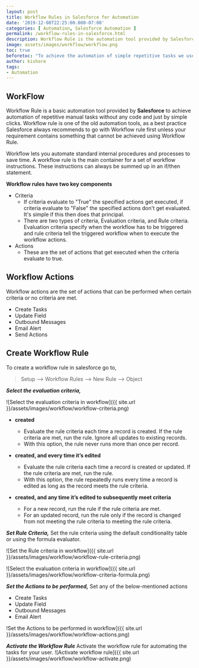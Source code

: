 ```yaml
---
layout: post
title: Workflow Rules in Salesforce for Automation
date: '2019-12-08T22:25:00.000-07:00'
categories: [ Automation, Salesforce Automation ]
permalink: /workflow-rules-in-salesforce.html
description: Workflow Rule is the automation tool provided by Salesforce to achieve automation of repetitive manual tasks. Workflows lets you automate standard internal procedures and processes to save time.
image: assets/images/workflow/workflow.png
toc: true
beforetoc: "To achieve the automation of simple repetitive tasks we use automation tools. Salesforce provides automation tools like Workflows, Process Builder, Approval Process and Lightning Flow Builder."
author: kishore
tags:
- Automation
---
```


## WorkFlow
Workflow Rule is a basic automation tool provided by **Salesforce** to achieve automation of repetitive manual tasks without any code and just by simple clicks. Workflow rule is one of the old automation tools, as a best practice Salesforce always recommends to go with Workflow rule first unless your requirement contains something that cannot be achieved using Workflow Rule.

Workflow lets you automate standard internal procedures and processes to save time. A workflow rule is the main container for a set of workflow instructions. These instructions can always be summed up in an if/then statement.

**Workflow rules have two key components**
 - Criteria
   - If criteria evaluate to "True" the specified actions get executed, if criteria evaluate to "False" the specified actions don't get evaluated. It's simple if this then does that principal.
    - There are two types of criteria, Evaluation criteria, and Rule criteria. Evaluation criteria specify when the workflow has to be triggered and rule criteria tell the triggered workflow when to execute the workflow actions. 
 - Actions
   - These are the set of actions that get executed when the criteria evaluate to true.


## Workflow Actions
Workflow actions are the set of actions that can be performed when certain criteria or no criteria are met.

 - Create Tasks
 - Update Field
 - Outbound Messages
 - Email Alert
 - Send Actions
 
## Create Workflow Rule

To create a workflow rule in salesforce go to,

> Setup --> Workflow Rules --> New Rule --> Object

***Select the evaluation criteria,***

![Select the evaluation criteria in workflow]({{ site.url }}/assets/images/workflow/workflow-criteria.png)

 - **created**
   -  Evaluate the rule criteria each time a record is created. If the rule criteria are met, run the rule. Ignore all updates to existing records. 
     - With this option, the rule never runs more than once per record.
 - **created, and every time it’s edited** 
   - Evaluate the rule criteria each time a record is created or updated. If the rule criteria are met, run the rule.
   - With this option, the rule repeatedly runs every time a record is edited as long as the record meets the rule criteria. 
 
- **created, and any time it’s edited to subsequently meet criteria**
  - For a new record, run the rule if the rule criteria are met.
  - For an updated record, run the rule only if the record is changed from not meeting the rule criteria to meeting the rule criteria.

***Set Rule Criteria,***
Set the rule criteria using the default conditionality table or using the formula evaluator.

![Set the Rule criteria in workflow]({{ site.url }}/assets/images/workflow/workflow-rule-criteria.png)

![Select the evaluation criteria in workflow]({{ site.url }}/assets/images/workflow/workflow-criteria-formula.png)

***Set the Actions to be performed,***
Set any of the below-mentioned actions
 - Create Tasks
 - Update Field
 - Outbound Messages
 - Email Alert

 !Set the Actions to be performed in workflow]({{ site.url }}/assets/images/workflow/workflow-actions.png)

***Activate the Workflow Rule***
Activate the workflow rule for automating the tasks for your user.
![Activate workflow rule]({{ site.url }}/assets/images/workflow/workflow-activate.png)